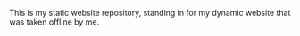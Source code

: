 This is my static website repository, standing in for my dynamic website that was taken offline by me.
